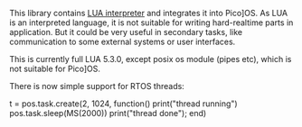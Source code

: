This library contains [LUA interpreter][1] and integrates it into
Pico]OS. As LUA is an interpreted language, it is not suitable
for writing hard-realtime parts in application. But it could
be very useful in secondary tasks, like communication to
some external systems or user interfaces.

This is currently full LUA 5.3.0, except posix os module (pipes etc),
which is not suitable for Pico]OS.

There is now simple support for RTOS threads:

  t = pos.task.create(2, 1024, function()
    print("thread running")
    pos.task.sleep(MS(2000))
    print("thread done");
  end)

[1]: http://lua.org
